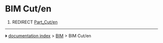 # BIM Cut/en
1.  REDIRECT [Part_Cut/en](Part_Cut/en.md)



---
⏵ [documentation index](../README.md) > [BIM](BIM_Workbench.md) > BIM Cut/en
